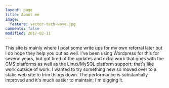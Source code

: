 ```yaml
---
layout: page
title: About me
image:
  feature: vector-tech-wave.jpg
comments: false
modified: 2017-02-11
---
```


This site is mainly where I post some write ups for my own referral later but I do hope they help you out as well. I've been using Wordpress for this for several years, but got tired of the updates and extra work that goes with the CMS platforms as well as the Linux/MySQL platform support; that's like work outside of work. I wanted to try something new so moved over to a static web site to trim things down. The performance is substantially improved and it's much easier to maintain; I'm digging it.
